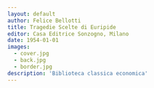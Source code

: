 ```yaml
---
layout: default
author: Felice Bellotti
title: Tragedie Scelte di Euripide
editor: Casa Editrice Sonzogno, Milano
date: 1954-01-01
images:
  - cover.jpg
  - back.jpg
  - border.jpg
description: 'Biblioteca classica economica'
---
```

